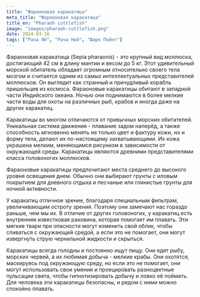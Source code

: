 ```yaml
---
title: "Фараоновая каракатица"
meta_title: "Фараоновая каракатица"
title_en: "Pharaoh cuttlefish"
image: "images/pharaoh-cuttlefish.png"
date: 2024-03-16
tags: ["Рача Яй", "Рача Ной", "Шарк Пойнт"]
---
```


Фараоновая каракатица (Sepia pharaonis) - это крупный вид моллюска, достигающий 42 см в длину мантии и весом до 5 кг. Этот удивительный морской обитатель обладает огромным относительно своего тела мозгом и считается одним из самых интеллектуальных представителей моллюсков. Он выглядит как странный и причудливый корабль пришельцев из космоса. Фараоновые каракатицы обитают в западной части Индийского океана. Ночью они поднимаются в более мелкие части воды для охоты на различных рыб, крабов и иногда даже на других каракатиц.

Каракатицы во многом отличаются от привычных морских обитателей. Уникальная система движения - плавание задом наперёд, а также способность мгновенно менять не только цвет и фактуру кожи, но и форму тела, делают их по-настоящему захватывающими. Их кожа украшена мелким, меняющимся рисунком в зависимости от окружающей среды. Каракатицы являются древними представителями класса головоногих моллюсков.

Фараоновые каракатицы предпочитают места среднего до высокого уровня освещения днем. Обычно они выбирают грунты с иловым покрытием для дневного отдыха и песчаные или глинистые грунты для ночной активности.

У каракатиц отличное зрение, благодаря специальным фильтрам, увеличивающим остроту зрения. Поэтому они замечают нас гораздо раньше, чем мы их. В отличие от других головоногих, у каракатиц есть внутренняя известковая раковина, которая помогает им плавать. Эти мягкие твари при опасности могут изменить свой облик, чтобы сливаться с окружающей средой, а если это не помогает, они могут извергнуть струю чернильной жидкости и скрыться.

Каракатицы всегда голодны и постоянно ищут пищу. Они едят рыбу, морских червей, а их любимая добыча - мелкие крабы. Они охотятся, маскируясь под окружающую среду, но если это не помогает, они могут использовать свои умения и проецировать разноцветные пульсации света, чтобы гипнотизировать добычу и ловко её поймать. Для человека эти каракатицы безопасны, и рядом с ними можно спокойно плавать.

